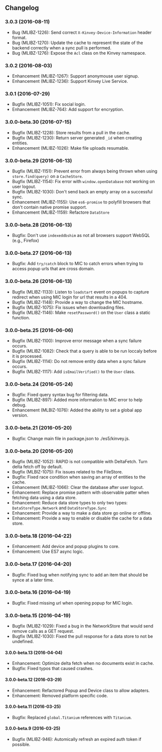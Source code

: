 ## Changelog
### 3.0.3 (2016-08-11)
* Bug (MLIBZ-1226): Send correct `X-Kinvey-Device-Information` header format.
* Bug (MLIBZ-1270): Update the cache to represent the state of the backend correctly when a sync pull is performed.
* Bug (MLIBZ-1276): Expose the `Acl` class on the Kinvey namespace.

### 3.0.2 (2016-08-03)
* Enhancement (MLIBZ-1267): Support anonymouse user signup.
* Enhancement (MLIBZ-1236): Support Kinvey Live Service.

### 3.0.1 (2016-07-29)
* Bugfix (MLIBZ-1051): Fix social login.
* Enhancement (MLIBZ-764): Add support for encryption.

### 3.0.0-beta.30 (2016-07-15)
* Bugfix (MLIBZ-1228): Store results from a pull in the cache.
* Bugfix (MLIBZ-1230): Return server generated `_id` when creating entities.
* Enhancement (MLIBZ-1026): Make file uploads resumable.

### 3.0.0-beta.29 (2016-06-13)
* Bugfix (MLIBZ-1151): Prevent error from always being thrown when using `store.find(query)` on a `CacheStore`.
* Bugfix (MLIBZ-1154): Fix error with `window.openDatabase` not working on user logout.
* Bugfix (MLIBZ-1030): Don't send back an empty array on a successful sync.
* Enhancement (MLIBZ-1155): Use `es6-promise` to polyfill browsers that don't contain native promise support.
* Enhancement (MLIBZ-1159): Refactore `DataStore`

### 3.0.0-beta.28 (2016-06-13)
* Bugfix: Don't use `indexeddbshim` as not all browsers support WebSQL (e.g., Firefox)

### 3.0.0-beta.27 (2016-06-13)
* Bugfix: Add `try/catch` block to MIC to catch errors when trying to access popup urls that are cross domain.

### 3.0.0-beta.26 (2016-06-13)
* Bugfix (MLIBZ-1133): Listen to `loadstart` event on popups to capture redirect when using MIC login for url that results in a 404.
* Bugfix (MLIBZ-1148): Provide a way to change the MIC hostname.
* Bugfix (MLIBZ-1075): Fix issues when downloading files.
* Bugfix (MLIBZ-1146): Make `resetPassword()` on the `User` class a static function.

### 3.0.0-beta.25 (2016-06-06)
* Bugfix (MLIBZ-1100): Improve error message when a sync failure occurs.
* Bugfix (MLIBZ-1082): Check that a query is able to be run loccaly before it is processed.
* Bugfix (MLIBZ-1114): Do not remove entity data when a sync failure occurs.
* Bugfix (MLIBZ-1117): Add `isEmailVerified()` to the `User` class.

### 3.0.0-beta.24 (2016-05-24)
* Bugfix: Fixed query syntax bug for filtering data.
* Bugfix (MLIBZ-897): Added more information to MIC error to help debug.
* Enhancement (MLBIZ-1076): Added the ability to set a global app version.

### 3.0.0-beta.21 (2016-05-20)
* Bugfix: Change main file in package.json to ./es5/kinvey.js.

### 3.0.0-beta.20 (2016-05-20)
* Bugfix (MLIBZ-1052): RAPID is not compatible with DeltaFetch. Turn delta fetch off by default.
* Bugfix (MLBIZ-1075): Fix issues related to the FileStore.
* Bugfix: Fixed race condition when saving an array of entities to the cache.
* Enhancement (MLIBZ-1066): Clear the database after user logout.
* Enhancement: Replace promise pattern with observable patter when fetching data using a data store.
* Enhancement: Reduce data store types to only two types: `DataStoreType.Network` and `DataStoreType.Sync`
* Enhancement: Provide a way to make a data store go online or offline.
* Enhancement: Provide a way to enable or disable the cache for a data store.

### 3.0.0-beta.18 (2016-04-22)
* Enhancement: Add device and popup plugins to core.
* Enhancement: Use ES7 async logic.

### 3.0.0-beta.17 (2016-04-20)
* Bugfix: Fixed bug when notifying sync to add an item that should be synce at a later time.

### 3.0.0-beta.16 (2016-04-19)
* Bugfix: Fixed missing url when opening popup for MIC login.

### 3.0.0-beta.15 (2016-04-19)
* Bugfix (MLIBZ-1029): Fixed a bug in the NetworkStore that would send remove calls as a GET request.
* Bugfix (MLIBZ-1030): Fixed the pull response for a data store to not be undefined.

#### 3.0.0-beta.13 (2016-04-04)
* Enhancement: Optimize delta fetch when no documents exist in cache.
* Bugfix: Fixed typos that caused crashes.

#### 3.0.0-beta.12 (2016-03-29)
* Enhancement: Refactored Popup and Device class to allow adapters.
* Enhancement: Removed platform specific code.

#### 3.0.0-beta.11 (2016-03-25)
* Bugfix: Replaced `global.Titanium` references with `Titanium`.

#### 3.0.0-beta.9 (2016-03-25)
* Bugfix (MLIBZ-946): Automically refresh an expired auth token if possible.
